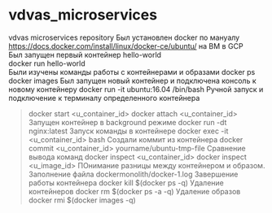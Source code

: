 # vdvas_microservices
vdvas microservices repository
Был установлен docker по мануалу https://docs.docker.com/install/linux/docker-ce/ubuntu/ на ВМ в GCP <br>
Был запущен первый контейнер hello-world <br>
docker run hello-world <br>
Были изучены команды работы с контейнерами и образами
docker ps 
docker images
Был запущен новый контейнер и подключена консоль к новому контейнеру
docker run -it ubuntu:16.04 /bin/bash 
Ручной запуск и подключение к терминалу определенного контейнера
> docker start <u_container_id>
> docker attach <u_container_id>
Запущен контейнер в background режиме
docker run -dt nginx:latest
Запуск команды в контейнере
docker exec -it <u_container_id> bash
Создали коммит из контейнера
docker commit <u_container_id> yourname/ubuntu-tmp-file 
Сравнение вывода команд
>docker inspect <u_container_id>
>docker inspect <u_image_id>
ПОнимание разницы между контейнером и образом.
Заполнение файла dockermonolith/docker-1.log
Завершение работы контейнера
docker kill $(docker ps -q) 
Удаление контейнеров
>docker rm $(docker ps -a -q)
Удаление образов
docker rmi $(docker images -q) 
